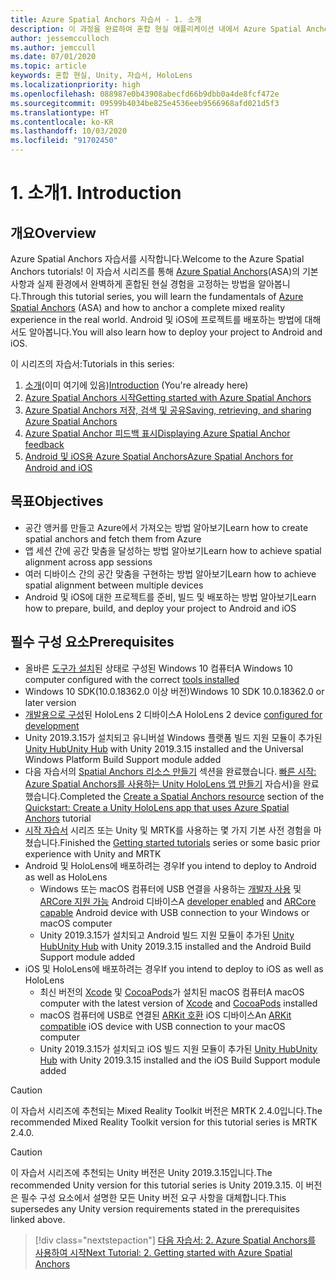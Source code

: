 ```yaml
---
title: Azure Spatial Anchors 자습서 - 1. 소개
description: 이 과정을 완료하여 혼합 현실 애플리케이션 내에서 Azure Spatial Anchors를 구현합니다.
author: jessemcculloch
ms.author: jemccull
ms.date: 07/01/2020
ms.topic: article
keywords: 혼합 현실, Unity, 자습서, HoloLens
ms.localizationpriority: high
ms.openlocfilehash: 088987e0b43908abecfd66b9dbb0a4de8fcf472e
ms.sourcegitcommit: 09599b4034be825e4536eeb9566968afd021d5f3
ms.translationtype: HT
ms.contentlocale: ko-KR
ms.lasthandoff: 10/03/2020
ms.locfileid: "91702450"
---
```

# <a name="1-introduction"></a><span data-ttu-id="9aa74-105">1. 소개</span><span class="sxs-lookup"><span data-stu-id="9aa74-105">1. Introduction</span></span>

## <a name="overview"></a><span data-ttu-id="9aa74-106">개요</span><span class="sxs-lookup"><span data-stu-id="9aa74-106">Overview</span></span>

<span data-ttu-id="9aa74-107">Azure Spatial Anchors 자습서를 시작합니다.</span><span class="sxs-lookup"><span data-stu-id="9aa74-107">Welcome to the Azure Spatial Anchors tutorials!</span></span> <span data-ttu-id="9aa74-108">이 자습서 시리즈를 통해 <a href="https://azure.microsoft.com/services/spatial-anchors" target="_blank">Azure Spatial Anchors</a>(ASA)의 기본 사항과 실제 환경에서 완벽하게 혼합된 현실 경험을 고정하는 방법을 알아봅니다.</span><span class="sxs-lookup"><span data-stu-id="9aa74-108">Through this tutorial series, you will learn the fundamentals of <a href="https://azure.microsoft.com/services/spatial-anchors" target="_blank">Azure Spatial Anchors</a> (ASA) and how to anchor a complete mixed reality experience in the real world.</span></span> <span data-ttu-id="9aa74-109">Android 및 iOS에 프로젝트를 배포하는 방법에 대해서도 알아봅니다.</span><span class="sxs-lookup"><span data-stu-id="9aa74-109">You will also learn how to deploy your project to Android and iOS.</span></span>

<span data-ttu-id="9aa74-110">이 시리즈의 자습서:</span><span class="sxs-lookup"><span data-stu-id="9aa74-110">Tutorials in this series:</span></span>

1. <span data-ttu-id="9aa74-111">[소개](mr-learning-asa-01.md)(이미 여기에 있음)</span><span class="sxs-lookup"><span data-stu-id="9aa74-111">[Introduction](mr-learning-asa-01.md) (You're already here)</span></span>
2. [<span data-ttu-id="9aa74-112">Azure Spatial Anchors 시작</span><span class="sxs-lookup"><span data-stu-id="9aa74-112">Getting started with Azure Spatial Anchors</span></span>](mr-learning-asa-02.md)
3. [<span data-ttu-id="9aa74-113">Azure Spatial Anchors 저장, 검색 및 공유</span><span class="sxs-lookup"><span data-stu-id="9aa74-113">Saving, retrieving, and sharing Azure Spatial Anchors</span></span>](mr-learning-asa-03.md)
4. [<span data-ttu-id="9aa74-114">Azure Spatial Anchor 피드백 표시</span><span class="sxs-lookup"><span data-stu-id="9aa74-114">Displaying Azure Spatial Anchor feedback</span></span>](mr-learning-asa-04.md)
5. [<span data-ttu-id="9aa74-115">Android 및 iOS용 Azure Spatial Anchors</span><span class="sxs-lookup"><span data-stu-id="9aa74-115">Azure Spatial Anchors for Android and iOS</span></span>](mr-learning-asa-05.md)

## <a name="objectives"></a><span data-ttu-id="9aa74-116">목표</span><span class="sxs-lookup"><span data-stu-id="9aa74-116">Objectives</span></span>

* <span data-ttu-id="9aa74-117">공간 앵커를 만들고 Azure에서 가져오는 방법 알아보기</span><span class="sxs-lookup"><span data-stu-id="9aa74-117">Learn how to create spatial anchors and fetch them from Azure</span></span>
* <span data-ttu-id="9aa74-118">앱 세션 간에 공간 맞춤을 달성하는 방법 알아보기</span><span class="sxs-lookup"><span data-stu-id="9aa74-118">Learn how to achieve spatial alignment across app sessions</span></span>
* <span data-ttu-id="9aa74-119">여러 디바이스 간의 공간 맞춤을 구현하는 방법 알아보기</span><span class="sxs-lookup"><span data-stu-id="9aa74-119">Learn how to achieve spatial alignment between multiple devices</span></span>
* <span data-ttu-id="9aa74-120">Android 및 iOS에 대한 프로젝트를 준비, 빌드 및 배포하는 방법 알아보기</span><span class="sxs-lookup"><span data-stu-id="9aa74-120">Learn how to prepare, build, and deploy your project to Android and iOS</span></span>

## <a name="prerequisites"></a><span data-ttu-id="9aa74-121">필수 구성 요소</span><span class="sxs-lookup"><span data-stu-id="9aa74-121">Prerequisites</span></span>

* <span data-ttu-id="9aa74-122">올바른 [도구가 설치](../../install-the-tools.md)된 상태로 구성된 Windows 10 컴퓨터</span><span class="sxs-lookup"><span data-stu-id="9aa74-122">A Windows 10 computer configured with the correct [tools installed](../../install-the-tools.md)</span></span>
* <span data-ttu-id="9aa74-123">Windows 10 SDK(10.0.18362.0 이상 버전)</span><span class="sxs-lookup"><span data-stu-id="9aa74-123">Windows 10 SDK 10.0.18362.0 or later version</span></span>
* <span data-ttu-id="9aa74-124">[개발용으로 구성](../../platform-capabilities-and-apis/using-visual-studio.md#enabling-developer-mode)된 HoloLens 2 디바이스</span><span class="sxs-lookup"><span data-stu-id="9aa74-124">A HoloLens 2 device [configured for development](../../platform-capabilities-and-apis/using-visual-studio.md#enabling-developer-mode)</span></span>
* <span data-ttu-id="9aa74-125">Unity 2019.3.15가 설치되고 유니버설 Windows 플랫폼 빌드 지원 모듈이 추가된 <a href="https://docs.unity3d.com/Manual/GettingStartedInstallingHub.html" target="_blank">Unity Hub</a></span><span class="sxs-lookup"><span data-stu-id="9aa74-125"><a href="https://docs.unity3d.com/Manual/GettingStartedInstallingHub.html" target="_blank">Unity Hub</a> with Unity 2019.3.15 installed and the Universal Windows Platform Build Support module added</span></span>
* <span data-ttu-id="9aa74-126">다음 자습서의 [Spatial Anchors 리소스 만들기](https://docs.microsoft.com/azure/spatial-anchors/quickstarts/get-started-unity-hololens#create-a-spatial-anchors-resource) 섹션을 완료했습니다. [빠른 시작: Azure Spatial Anchors를 사용하는 Unity HoloLens 앱 만들기](https://docs.microsoft.com/azure/spatial-anchors/quickstarts/get-started-unity-hololens) 자습서)을 완료했습니다.</span><span class="sxs-lookup"><span data-stu-id="9aa74-126">Completed the [Create a Spatial Anchors resource](https://docs.microsoft.com/azure/spatial-anchors/quickstarts/get-started-unity-hololens#create-a-spatial-anchors-resource) section of the [Quickstart: Create a Unity HoloLens app that uses Azure Spatial Anchors](https://docs.microsoft.com/azure/spatial-anchors/quickstarts/get-started-unity-hololens) tutorial</span></span>
* <span data-ttu-id="9aa74-127">[시작 자습서](mr-learning-base-01.md) 시리즈 또는 Unity 및 MRTK를 사용하는 몇 가지 기본 사전 경험을 마쳤습니다.</span><span class="sxs-lookup"><span data-stu-id="9aa74-127">Finished the [Getting started tutorials](mr-learning-base-01.md) series or some basic prior experience with Unity and MRTK</span></span>
* <span data-ttu-id="9aa74-128">Android 및 HoloLens에 배포하려는 경우</span><span class="sxs-lookup"><span data-stu-id="9aa74-128">If you intend to deploy to Android as well as HoloLens</span></span>
  * <span data-ttu-id="9aa74-129">Windows 또는 macOS 컴퓨터에 USB 연결을 사용하는 <a href="https://developer.android.com/studio/debug/dev-options" target="_blank">개발자 사용</a> 및 <a href="https://developers.google.com/ar/discover/supported-devices" target="_blank">ARCore 지원 가능</a> Android 디바이스</span><span class="sxs-lookup"><span data-stu-id="9aa74-129">A <a href="https://developer.android.com/studio/debug/dev-options" target="_blank">developer enabled</a> and <a href="https://developers.google.com/ar/discover/supported-devices" target="_blank">ARCore capable</a> Android device with USB connection to your Windows or macOS computer</span></span>
  * <span data-ttu-id="9aa74-130">Unity 2019.3.15가 설치되고 Android 빌드 지원 모듈이 추가된 <a href="https://docs.unity3d.com/Manual/GettingStartedInstallingHub.html" target="_blank">Unity Hub</a></span><span class="sxs-lookup"><span data-stu-id="9aa74-130"><a href="https://docs.unity3d.com/Manual/GettingStartedInstallingHub.html" target="_blank">Unity Hub</a> with Unity 2019.3.15 installed and the Android Build Support module added</span></span>
* <span data-ttu-id="9aa74-131">iOS 및 HoloLens에 배포하려는 경우</span><span class="sxs-lookup"><span data-stu-id="9aa74-131">If you intend to deploy to iOS as well as HoloLens</span></span>
  * <span data-ttu-id="9aa74-132">최신 버전의 <a href="https://geo.itunes.apple.com/us/app/xcode/id497799835?mt=12" target="_blank">Xcode</a> 및 <a href="https://cocoapods.org" target="_blank">CocoaPods</a>가 설치된 macOS 컴퓨터</span><span class="sxs-lookup"><span data-stu-id="9aa74-132">A macOS computer with the latest version of <a href="https://geo.itunes.apple.com/us/app/xcode/id497799835?mt=12" target="_blank">Xcode</a> and <a href="https://cocoapods.org" target="_blank">CocoaPods</a> installed</span></span>
  * <span data-ttu-id="9aa74-133">macOS 컴퓨터에 USB로 연결된 <a href="https://developer.apple.com/documentation/arkit/verifying_device_support_and_user_permission" target="_blank">ARKit 호환</a> iOS 디바이스</span><span class="sxs-lookup"><span data-stu-id="9aa74-133">An <a href="https://developer.apple.com/documentation/arkit/verifying_device_support_and_user_permission" target="_blank">ARKit compatible</a> iOS device with USB connection to your macOS computer</span></span>
  * <span data-ttu-id="9aa74-134">Unity 2019.3.15가 설치되고 iOS 빌드 지원 모듈이 추가된 <a href="https://docs.unity3d.com/Manual/GettingStartedInstallingHub.html" target="_blank">Unity Hub</a></span><span class="sxs-lookup"><span data-stu-id="9aa74-134"><a href="https://docs.unity3d.com/Manual/GettingStartedInstallingHub.html" target="_blank">Unity Hub</a> with Unity 2019.3.15 installed and the iOS Build Support module added</span></span>

> [!CAUTION]
> <span data-ttu-id="9aa74-135">이 자습서 시리즈에 추천되는 Mixed Reality Toolkit 버전은 MRTK 2.4.0입니다.</span><span class="sxs-lookup"><span data-stu-id="9aa74-135">The recommended Mixed Reality Toolkit version for this tutorial series is MRTK 2.4.0.</span></span>

> [!CAUTION]
> <span data-ttu-id="9aa74-136">이 자습서 시리즈에 추천되는 Unity 버전은 Unity 2019.3.15입니다.</span><span class="sxs-lookup"><span data-stu-id="9aa74-136">The recommended Unity version for this tutorial series is Unity 2019.3.15.</span></span> <span data-ttu-id="9aa74-137">이 버전은 필수 구성 요소에서 설명한 모든 Unity 버전 요구 사항을 대체합니다.</span><span class="sxs-lookup"><span data-stu-id="9aa74-137">This supersedes any Unity version requirements stated in the prerequisites linked above.</span></span>

> [!div class="nextstepaction"]
> [<span data-ttu-id="9aa74-138">다음 자습서: 2. Azure Spatial Anchors를 사용하여 시작</span><span class="sxs-lookup"><span data-stu-id="9aa74-138">Next Tutorial: 2. Getting started with Azure Spatial Anchors</span></span>](mr-learning-asa-02.md)
